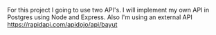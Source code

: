For this project I going to use two API's.
I will implement my own API in Postgres using Node and Express.
Also I'm using an external API https://rapidapi.com/apidojo/api/bayut
